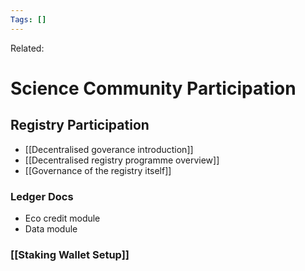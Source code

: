 ```yaml
---
Tags: []
---
```

Related: 
# Science Community Participation

## Registry Participation
- [[Decentralised goverance introduction]]
- [[Decentralised registry programme overview]]
- [[Governance of the registry itself]]


### Ledger Docs
- Eco credit module
- Data module



### [[Staking Wallet Setup]]